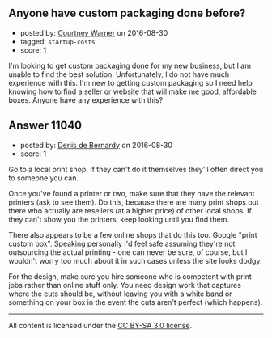 ## Anyone have custom packaging done before?

- posted by: [Courtney Warner](https://stackexchange.com/users/9103858/courtney-warner) on 2016-08-30
- tagged: `startup-costs`
- score: 1

<p>I'm looking to get custom packaging done for my new business, but I am unable to find the best solution. Unfortunately, I do not have much experience with this. I'm new to getting custom packaging so I need help knowing how to find a seller or website that will make me good, affordable boxes. Anyone have any experience with this?</p>



## Answer 11040

- posted by: [Denis de Bernardy](https://stackexchange.com/users/182468/denis-de-bernardy) on 2016-08-30
- score: 1

<p>Go to a local print shop. If they can't do it themselves they'll often direct you to someone you can.</p>

<p>Once you've found a printer or two, make sure that they have the relevant printers (ask to see them). Do this, because there are many print shops out there who actually are resellers (at a higher price) of other local shops. If they can't show you the printers, keep looking until you find them.</p>

<p>There also appears to be a few online shops that do this too. Google "print custom box". Speaking personally I'd feel safe assuming they're not outsourcing the actual printing - one can never be sure, of course, but I wouldn't worry too much about it in such cases unless the site looks dodgy.</p>

<p>For the design, make sure you hire someone who is competent with print jobs rather than online stuff only. You need design work that captures where the cuts should be, without leaving you with a white band or something on your box in the event the cuts aren't perfect (which happens).</p>




---

All content is licensed under the [CC BY-SA 3.0 license](https://creativecommons.org/licenses/by-sa/3.0/).
